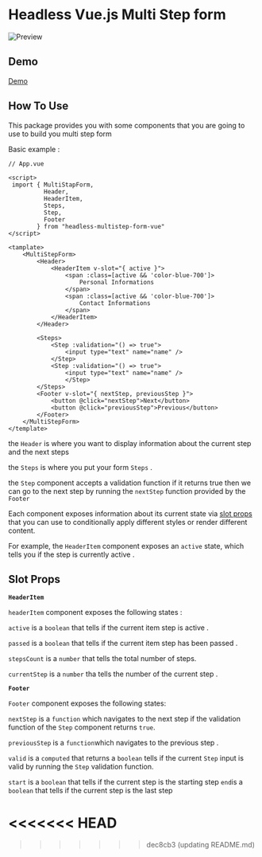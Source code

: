 
# Headless Vue.js Multi Step form
![Preview](https://hdood.github.io/-headless-multistep-form-vue-preview/assets/form.png)
## Demo
[Demo](https://hdood.github.io/-headless-multistep-form-vue-preview/)
## How To Use
This package provides you with some components that you are going to use to build you multi step form 

Basic example : 
	
	// App.vue
	
    <script>
	 import { MultiStapForm,
			  Header,
			  HeaderItem,
			  Steps,
			  Step,
			  Footer
			} from "headless-multistep-form-vue" 
    </script> 
    
    <tamplate> 
		<MultiStepForm>
			<Header>
				<HeaderItem v-slot="{ active }">
					<span :class=[active && 'color-blue-700']> 
						Personal Informations 
					</span>
					<span :class=[active && 'color-blue-700']> 
						Contact Informations 
					</span>
				</HeaderItem>
			</Header> 
			
			<Steps>
				<Step :validation="() => true"> 
					<input type="text" name="name" /> 
				</Step> 
				<Step :validation="() => true"> 
					<input type="text" name="name" /> 
					</Step> 
			</Steps>
			<Footer v-slot="{ nextStep, previousStep }"> 
				<button @click="nextStep">Next</button> 
				<button @click="previousStep">Previous</button> 
			</Footer> 
		</MultiStepForm>
    </template> 
    
the `Header` is where you want to display information about the current step and the next steps 

the `Steps` is where you put your form `Steps` . 

the `Step` component accepts a validation function if it returns true then we can go to the next step by running the `nextStep` function provided by the `Footer`

Each component exposes information about its current state via [slot props](https://vuejs.org/api/built-in-directives.html#v-slot) that you can use to conditionally apply different styles or render different content.

For example, the `HeaderItem` component exposes an `active` state, which tells you if the step is currently active .

## Slot Props

**`HeaderItem`**

`headerItem` component exposes the following states : 

`active` is a `boolean` that tells if the current item step is active .

`passed` is a `boolean` that tells if the current item step has been passed .

`stepsCount` is a `number` that tells the total number of steps. 

`currentStep` is a `number` tha tells the number of the current step .

**`Footer`**

`Footer` component exposes the following  states: 

`nextStep` is a `function` which navigates to the next step if the validation function of the `Step` component returns `true`. 

`previousStep` is a `function`which navigates to the previous step .

`valid` is a `computed` that returns a `boolean` tells if the current `Step` input is valid by running the `Step` validation  function. 

`start` is a `boolean` that tells if the current step is the starting step 
`end`is a `boolean` that tells if the current step is the last step 

 
<<<<<<< HEAD
=======

>>>>>>> dec8cb3 (updating README.md)
